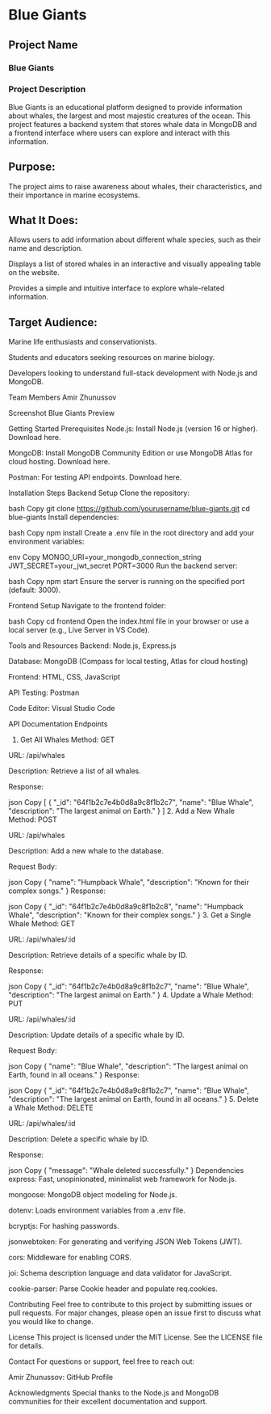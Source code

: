 # Blue Giants
## Project Name
### Blue Giants

### Project Description
Blue Giants is an educational platform designed to provide information about whales, the largest and most majestic creatures of the ocean. This project features a backend system that stores whale data in MongoDB and a frontend interface where users can explore and interact with this information.

## Purpose:
The project aims to raise awareness about whales, their characteristics, and their importance in marine ecosystems.

## What It Does:

Allows users to add information about different whale species, such as their name and description.

Displays a list of stored whales in an interactive and visually appealing table on the website.

Provides a simple and intuitive interface to explore whale-related information.

## Target Audience:

Marine life enthusiasts and conservationists.

Students and educators seeking resources on marine biology.

Developers looking to understand full-stack development with Node.js and MongoDB.

Team Members
Amir Zhunussov

Screenshot
Blue Giants Preview

Getting Started
Prerequisites
Node.js: Install Node.js (version 16 or higher). Download here.

MongoDB: Install MongoDB Community Edition or use MongoDB Atlas for cloud hosting. Download here.

Postman: For testing API endpoints. Download here.

Installation Steps
Backend Setup
Clone the repository:

bash
Copy
git clone https://github.com/yourusername/blue-giants.git
cd blue-giants
Install dependencies:

bash
Copy
npm install
Create a .env file in the root directory and add your environment variables:

env
Copy
MONGO_URI=your_mongodb_connection_string
JWT_SECRET=your_jwt_secret
PORT=3000
Run the backend server:

bash
Copy
npm start
Ensure the server is running on the specified port (default: 3000).

Frontend Setup
Navigate to the frontend folder:

bash
Copy
cd frontend
Open the index.html file in your browser or use a local server (e.g., Live Server in VS Code).

Tools and Resources
Backend: Node.js, Express.js

Database: MongoDB (Compass for local testing, Atlas for cloud hosting)

Frontend: HTML, CSS, JavaScript

API Testing: Postman

Code Editor: Visual Studio Code

API Documentation
Endpoints
1. Get All Whales
Method: GET

URL: /api/whales

Description: Retrieve a list of all whales.

Response:

json
Copy
[
  {
    "_id": "64f1b2c7e4b0d8a9c8f1b2c7",
    "name": "Blue Whale",
    "description": "The largest animal on Earth."
  }
]
2. Add a New Whale
Method: POST

URL: /api/whales

Description: Add a new whale to the database.

Request Body:

json
Copy
{
  "name": "Humpback Whale",
  "description": "Known for their complex songs."
}
Response:

json
Copy
{
  "_id": "64f1b2c7e4b0d8a9c8f1b2c8",
  "name": "Humpback Whale",
  "description": "Known for their complex songs."
}
3. Get a Single Whale
Method: GET

URL: /api/whales/:id

Description: Retrieve details of a specific whale by ID.

Response:

json
Copy
{
  "_id": "64f1b2c7e4b0d8a9c8f1b2c7",
  "name": "Blue Whale",
  "description": "The largest animal on Earth."
}
4. Update a Whale
Method: PUT

URL: /api/whales/:id

Description: Update details of a specific whale by ID.

Request Body:

json
Copy
{
  "name": "Blue Whale",
  "description": "The largest animal on Earth, found in all oceans."
}
Response:

json
Copy
{
  "_id": "64f1b2c7e4b0d8a9c8f1b2c7",
  "name": "Blue Whale",
  "description": "The largest animal on Earth, found in all oceans."
}
5. Delete a Whale
Method: DELETE

URL: /api/whales/:id

Description: Delete a specific whale by ID.

Response:

json
Copy
{
  "message": "Whale deleted successfully."
}
Dependencies
express: Fast, unopinionated, minimalist web framework for Node.js.

mongoose: MongoDB object modeling for Node.js.

dotenv: Loads environment variables from a .env file.

bcryptjs: For hashing passwords.

jsonwebtoken: For generating and verifying JSON Web Tokens (JWT).

cors: Middleware for enabling CORS.

joi: Schema description language and data validator for JavaScript.

cookie-parser: Parse Cookie header and populate req.cookies.

Contributing
Feel free to contribute to this project by submitting issues or pull requests. For major changes, please open an issue first to discuss what you would like to change.

License
This project is licensed under the MIT License. See the LICENSE file for details.

Contact
For questions or support, feel free to reach out:

Amir Zhunussov: GitHub Profile

Acknowledgments
Special thanks to the Node.js and MongoDB communities for their excellent documentation and support.
